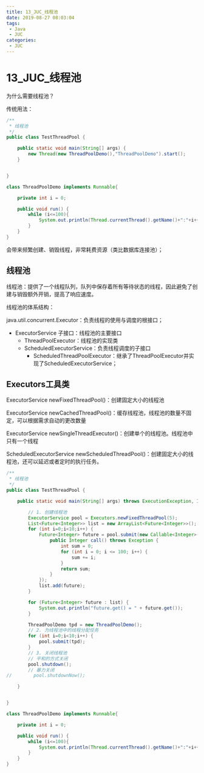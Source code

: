 ```yaml
---
title: 13_JUC_线程池
date: 2019-08-27 08:03:04
tags: 
 - Java
 - JUC
categories:
 - JUC
---
```


# 13_JUC_线程池

为什么需要线程池？

传统用法：

```java
/**
 * 线程池
 */
public class TestThreadPool {

    public static void main(String[] args) {
        new Thread(new ThreadPoolDemo(),"ThreadPoolDemo").start();
    }


}

class ThreadPoolDemo implements Runnable{

    private int i = 0;

    public void run() {
        while (i<=100){
            System.out.println(Thread.currentThread().getName()+":"+i++);
        }
    }
}
```

会带来频繁创建、销毁线程，非常耗费资源（类比数据库连接池）；



## 线程池

线程池：提供了一个线程队列，队列中保存着所有等待状态的线程，因此避免了创建与销毁额外开销，提高了响应速度。



线程池的体系结构：

java.util.concurrent.Executor：负责线程的使用与调度的根接口；

- ExecutorService 子接口：线程池的主要接口
  - ThreadPoolExecutor：线程池的实现类
  - ScheduledExecutorService：负责线程调度的子接口
    - ScheduledThreadPoolExecutor：继承了ThreadPoolExecutor并实现了ScheduledExecutorService；



## Executors工具类

ExecutorService newFixedThreadPool()：创建固定大小的线程池

ExecutorService newCachedThreadPool()：缓存线程池，线程池的数量不固定，可以根据需求自动的更改数量

ExecutorService newSingleThreadExecutor()：创建单个的线程池。线程池中只有一个线程



ScheduledExecutorService newScheduledThreadPool()：创建固定大小的线程池，还可以延迟或者定时的执行任务。



```java
/**
 * 线程池
 */
public class TestThreadPool {

    public static void main(String[] args) throws ExecutionException, InterruptedException {

        // 1. 创建线程池
        ExecutorService pool = Executors.newFixedThreadPool(5);
        List<Future<Integer>> list = new ArrayList<Future<Integer>>();
        for (int i=0;i<10;i++) {
            Future<Integer> future = pool.submit(new Callable<Integer>() {
                public Integer call() throws Exception {
                    int sum = 0;
                    for (int i = 0; i <= 100; i++) {
                        sum += i;
                    }
                    return sum;
                }
            });
            list.add(future);
        }

        for (Future<Integer> future : list) {
            System.out.println("future.get() = " + future.get());
        }

        ThreadPoolDemo tpd = new ThreadPoolDemo();
        // 2. 为线程池中的线程分配任务
        for (int i=0;i<10;i++) {
            pool.submit(tpd);
        }
        // 3. 关闭线程池
        // 平和的方式关闭
        pool.shutdown();
        // 暴力关闭
//        pool.shutdownNow();

    }


}

class ThreadPoolDemo implements Runnable{

    private int i = 0;

    public void run() {
        while (i<=100){
            System.out.println(Thread.currentThread().getName()+":"+i++);
        }
    }
}
```



